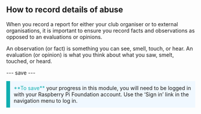 ## How to record details of abuse

When you record a report for either your club organiser or to external organisations, it is important to ensure you record facts and observations as opposed to an evaluations or opinions.

An observation (or fact) is something you can see, smell, touch, or hear. An evaluation (or opinion) is what you think about what you saw, smelt, touched, or heard.

--- save ---

<p style="border-left: solid; border-width:10px; border-color: #0faeb0; background-color: aliceblue; padding: 10px;">
<span style="color: #0faeb0">**To save**</span> your progress in this module, you will need to be logged in with your Raspberry Pi Foundation account. Use the ‘Sign in’ link in the navigation menu to log in.
</p>
